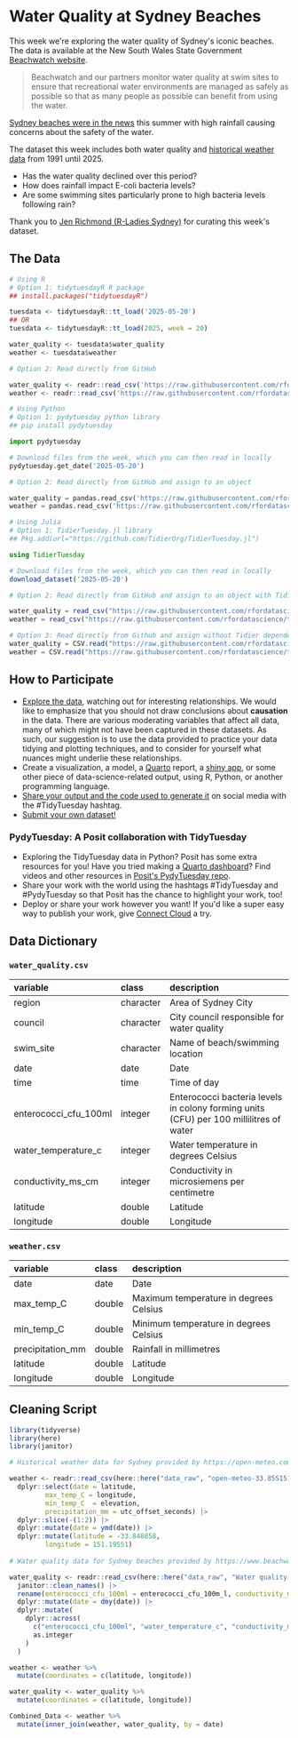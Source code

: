 # Water Quality at Sydney Beaches

This week we're exploring the water quality of Sydney's iconic beaches. The data is 
available at the New South Wales State Government [Beachwatch 
website](https://www.beachwatch.nsw.gov.au/waterMonitoring/waterQualityData). 

> Beachwatch and our partners monitor water quality at swim sites to ensure 
> that recreational water environments are managed as safely as possible so that 
> as many people as possible can benefit from using the water.

[Sydney beaches were in the news](https://www.abc.net.au/news/2025-01-10/pollution-risks-in-sydney-beaches-contaminated-waterways-rain/104790856.) 
this summer with high rainfall causing concerns about the safety of the water.

The dataset this week includes both water quality and [historical weather data](https://open-meteo.com/) from 1991 until 2025. 

- Has the water quality declined over this period?
- How does rainfall impact E-coli bacteria levels? 
- Are some swimming sites particularly prone to high bacteria levels following rain?


Thank you to [Jen Richmond (R-Ladies Sydney)](https://github.com/jenrichmondPhD) for curating this week's dataset.

## The Data

```r
# Using R
# Option 1: tidytuesdayR R package 
## install.packages("tidytuesdayR")

tuesdata <- tidytuesdayR::tt_load('2025-05-20')
## OR
tuesdata <- tidytuesdayR::tt_load(2025, week = 20)

water_quality <- tuesdata$water_quality
weather <- tuesdata$weather

# Option 2: Read directly from GitHub

water_quality <- readr::read_csv('https://raw.githubusercontent.com/rfordatascience/tidytuesday/main/data/2025/2025-05-20/water_quality.csv')
weather <- readr::read_csv('https://raw.githubusercontent.com/rfordatascience/tidytuesday/main/data/2025/2025-05-20/weather.csv')
```

```python
# Using Python
# Option 1: pydytuesday python library
## pip install pydytuesday

import pydytuesday

# Download files from the week, which you can then read in locally
pydytuesday.get_date('2025-05-20')

# Option 2: Read directly from GitHub and assign to an object

water_quality = pandas.read_csv('https://raw.githubusercontent.com/rfordatascience/tidytuesday/main/data/2025/2025-05-20/water_quality.csv')
weather = pandas.read_csv('https://raw.githubusercontent.com/rfordatascience/tidytuesday/main/data/2025/2025-05-20/weather.csv')
```

```julia
# Using Julia
# Option 1: TidierTuesday.jl library
## Pkg.add(url="https://github.com/TidierOrg/TidierTuesday.jl")

using TidierTuesday

# Download files from the week, which you can then read in locally
download_dataset('2025-05-20')

# Option 2: Read directly from GitHub and assign to an object with TidierFiles

water_quality = read_csv("https://raw.githubusercontent.com/rfordatascience/tidytuesday/main/data/2025/2025-05-20/water_quality.csv")
weather = read_csv("https://raw.githubusercontent.com/rfordatascience/tidytuesday/main/data/2025/2025-05-20/weather.csv")

# Option 3: Read directly from Github and assign without Tidier dependencies
water_quality = CSV.read("https://raw.githubusercontent.com/rfordatascience/tidytuesday/main/data/2025/2025-05-20/water_quality.csv", DataFrame)
weather = CSV.read("https://raw.githubusercontent.com/rfordatascience/tidytuesday/main/data/2025/2025-05-20/weather.csv", DataFrame)
```


## How to Participate

- [Explore the data](https://r4ds.hadley.nz/), watching out for interesting relationships. We would like to emphasize that you should not draw conclusions about **causation** in the data. There are various moderating variables that affect all data, many of which might not have been captured in these datasets. As such, our suggestion is to use the data provided to practice your data tidying and plotting techniques, and to consider for yourself what nuances might underlie these relationships.
- Create a visualization, a model, a [Quarto](https://quarto.org/) report, a [shiny app](https://shiny.posit.co/), or some other piece of data-science-related output, using R, Python, or another programming language.
- [Share your output and the code used to generate it](../../../sharing.md) on social media with the #TidyTuesday hashtag.
- [Submit your own dataset!](../../../pr_instructions.md)

### PydyTuesday: A Posit collaboration with TidyTuesday

- Exploring the TidyTuesday data in Python? Posit has some extra resources for you! Have you tried making a [Quarto dashboard](https://quarto.org/docs/dashboards/)? Find videos and other resources in [Posit's PydyTuesday repo](https://github.com/posit-dev/python-tidytuesday-challenge).
- Share your work with the world using the hashtags #TidyTuesday and #PydyTuesday so that Posit has the chance to highlight your work, too!
- Deploy or share your work however you want! If you'd like a super easy way to publish your work, give [Connect Cloud](https://connect.posit.cloud/) a try.


## Data Dictionary

### `water_quality.csv`

|variable              |class     |description                           |
|:---------------------|:---------|:-------------------------------------|
|region                |character |Area of Sydney City |
|council               |character |City council responsible for water quality |
|swim_site             |character |Name of beach/swimming location |
|date                  |date      |Date |
|time                  |time      |Time of day |
|enterococci_cfu_100ml |integer   |Enterococci bacteria levels in colony forming units (CFU) per 100 millilitres of water |
|water_temperature_c   |integer   |Water temperature in degrees Celsius |
|conductivity_ms_cm    |integer   |Conductivity in microsiemens per centimetre |
|latitude              |double    |Latitude |
|longitude             |double    |Longitude |

### `weather.csv`

|variable         |class  |description                           |
|:----------------|:------|:-------------------------------------|
|date             |date   |Date |
|max_temp_C       |double |Maximum temperature in degrees Celsius |
|min_temp_C       |double |Minimum temperature in degrees Celsius |
|precipitation_mm |double |Rainfall in millimetres |
|latitude         |double |Latitude |
|longitude        |double |Longitude |

## Cleaning Script

```r
library(tidyverse)
library(here)
library(janitor)

# Historical weather data for Sydney provided by https://open-meteo.com/ API. 

weather <- readr::read_csv(here::here("data_raw", "open-meteo-33.85S151.20E51m.csv")) |>
  dplyr::select(date = latitude, 
         max_temp_C = longitude, 
         min_temp_C  = elevation, 
         precipitation_mm = utc_offset_seconds) |>
  dplyr::slice(-(1:2)) |>
  dplyr::mutate(date = ymd(date)) |>
  dplyr::mutate(latitude = -33.848858, 
         longitude = 151.19551) 
  
# Water quality data for Sydney beaches provided by https://www.beachwatch.nsw.gov.au/waterMonitoring/waterQualityData

water_quality <- readr::read_csv(here::here("data_raw", "Water quality-1746064496936.csv")) |>
  janitor::clean_names() |>
  rename(enterococci_cfu_100ml = enterococci_cfu_100m_l, conductivity_ms_cm = conductivity_m_s_cm) |>
  dplyr::mutate(date = dmy(date)) |>
  dplyr::mutate(
    dplyr::across(
      c("enterococci_cfu_100ml", "water_temperature_c", "conductivity_ms_cm"),
      as.integer
    )
  )

weather <- weather %>%
  mutate(coordinates = c(latitude, longitude))

water_quality <- water_quality %>%
  mutate(coordinates = c(latitude, longitude))

Combined_Data <- weather %>%
  mutate(inner_join(weather, water_quality, by = date)

```
